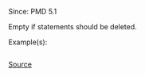 Since: PMD 5.1

Empty if statements should be deleted.

Example(s):
```

```

[Source](https://pmd.github.io/pmd-5.5.4/pmd-velocity/rules/vm/basic.html#EmptyIfStmt)
